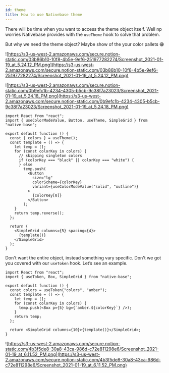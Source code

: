 ```yaml
---
id: theme
title: How to use Nativebase theme
---
```


There will be time when you want to access the theme object itself. Well np worries Nativebase provides with the `useTheme` hook to solve that problem.

But why we need the theme object? Maybe show of the your color pallets 😁

![https://s3-us-west-2.amazonaws.com/secure.notion-static.com/03b86b10-10f8-4b5e-9ef6-251977282274/Screenshot_2021-01-19_at_5.24.12_PM.png](https://s3-us-west-2.amazonaws.com/secure.notion-static.com/03b86b10-10f8-4b5e-9ef6-251977282274/Screenshot_2021-01-19_at_5.24.12_PM.png)

![https://s3-us-west-2.amazonaws.com/secure.notion-static.com/0b9efc1b-4234-4305-b5cb-9c38f7a23023/Screenshot_2021-01-19_at_5.24.18_PM.png](https://s3-us-west-2.amazonaws.com/secure.notion-static.com/0b9efc1b-4234-4305-b5cb-9c38f7a23023/Screenshot_2021-01-19_at_5.24.18_PM.png)

```tsx
import React from "react";
import { useColorModeValue, Button, useTheme, SimpleGrid } from "native-base";

export default function () {
  const { colors } = useTheme();
  const template = () => {
    let temp = [];
    for (const colorKey in colors) {
      // skipping singleton colors
      if (colorKey === "black" || colorKey === "white") {
      } else
        temp.push(
          <Button
            size="lg"
            colorScheme={colorKey}
            variant={useColorModeValue("solid", "outline")}
          >
            {colorKey[0]}
          </Button>
        );
    }
    return temp.reverse();
  };

  return (
    <SimpleGrid columns={5} spacing={4}>
      {template()}
    </SimpleGrid>
  );
}
```

Don't want the entire object, instead something vary specific. Don't we got you covered with our `useToken` hook. Let’s see an example.

```tsx
import React from "react";
import { useToken, Box, SimpleGrid } from "native-base";

export default function () {
  const colors = useToken("colors", "amber");
  const template = () => {
    let temp = [];
    for (const colorKey in colors) {
      temp.push(<Box p={5} bg={`amber.${colorKey}`} />);
    }
    return temp;
  };

  return <SimpleGrid columns={10}>{template()}</SimpleGrid>;
}
```

![https://s3-us-west-2.amazonaws.com/secure.notion-static.com/4b3f5de8-30a8-43ca-986d-c72e811298e6/Screenshot_2021-01-19_at_6.11.52_PM.png](https://s3-us-west-2.amazonaws.com/secure.notion-static.com/4b3f5de8-30a8-43ca-986d-c72e811298e6/Screenshot_2021-01-19_at_6.11.52_PM.png)
